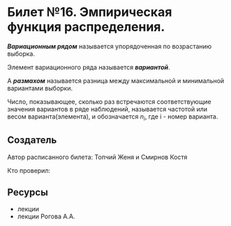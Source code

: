 # Билет №16. Эмпирическая функция распределения.

***Вариационным рядом*** называется упорядоченная по возрастанию выборка.

Элемент вариационного ряда называется ***вариантой***.

А ***размахом*** называется разница между максимальной и минимальной вариантами выборки.

Число, показывающее, сколько раз встречаются соответствующие значения вариантов в ряде наблюдений, называется частотой или весом варианта(элемента), и обозначается $n_i$, где i - номер варианта.


## Создатель

Автор расписанного билета: Топчий Женя и Смирнов Костя

Кто проверил:


## Ресурсы
- лекции
- лекции Рогова А.А.

